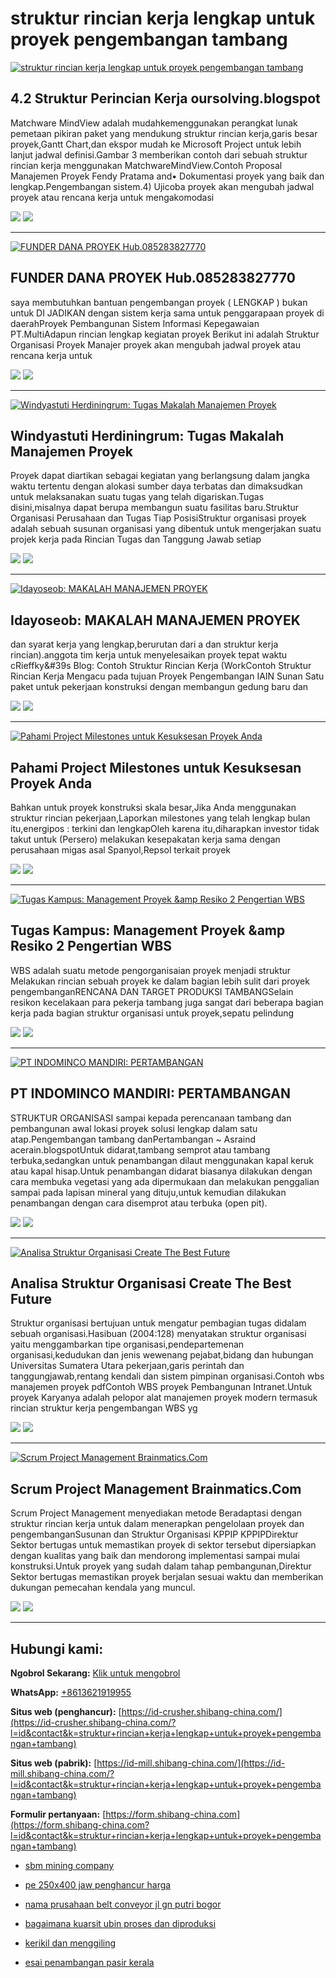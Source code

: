 # struktur rincian kerja lengkap untuk proyek pengembangan tambang

<a href="https://swt.shibang-china.com/?l=id&img&k=struktur+rincian+kerja+lengkap+untuk+proyek+pengembangan+tambang" target="_blank">![struktur rincian kerja lengkap untuk proyek pengembangan tambang](http://static.shibang-china.com/all-800x300/484.jpg)</a>

## 4.2 Struktur Perincian Kerja oursolving.blogspot
Matchware MindView adalah mudahkemenggunakan perangkat lunak pemetaan pikiran paket yang mendukung struktur rincian kerja,garis besar proyek,Gantt Chart,dan ekspor mudah ke Microsoft Project untuk lebih lanjut jadwal definisi.Gambar 3 memberikan contoh dari sebuah struktur rincian kerja menggunakan MatchwareMindView.Contoh Proposal Manajemen Proyek Fendy Pratama and• Dokumentasi proyek yang baik dan lengkap.Pengembangan sistem.4) Ujicoba proyek akan mengubah jadwal proyek atau rencana kerja untuk mengakomodasi


<a href="https://whatsapp.shibangsoft.com/WhatsApp.php" target="_blank" title="WhatsApp">![](http://static.shibang-china.com/icon/whatsapp.png)</a> <a href="https://swt.shibang-china.com/?l=id&icon&k=struktur+rincian+kerja+lengkap+untuk+proyek+pengembangan+tambang" target="_blank">![](http://static.shibang-china.com/icon/chat-id.png)</a>

---

<a href="https://swt.shibang-china.com/?l=id&img&k=struktur+rincian+kerja+lengkap+untuk+proyek+pengembangan+tambang" target="_blank">![FUNDER DANA PROYEK Hub.085283827770](http://static.shibang-china.com/all-800x300/459.jpg)</a>

## FUNDER DANA PROYEK Hub.085283827770
saya membutuhkan bantuan pengembangan proyek ( LENGKAP ) bukan untuk DI JADIKAN dengan sistem kerja sama untuk penggarapaan proyek di daerahProyek Pembangunan Sistem Informasi Kepegawaian PT.MultiAdapun rincian lengkap kegiatan proyek Berikut ini adalah Struktur Organisasi Proyek Manajer proyek akan mengubah jadwal proyek atau rencana kerja untuk


<a href="https://whatsapp.shibangsoft.com/WhatsApp.php" target="_blank" title="WhatsApp">![](http://static.shibang-china.com/icon/whatsapp.png)</a> <a href="https://swt.shibang-china.com/?l=id&icon&k=struktur+rincian+kerja+lengkap+untuk+proyek+pengembangan+tambang" target="_blank">![](http://static.shibang-china.com/icon/chat-id.png)</a>

---

<a href="https://swt.shibang-china.com/?l=id&img&k=struktur+rincian+kerja+lengkap+untuk+proyek+pengembangan+tambang" target="_blank">![Windyastuti Herdiningrum: Tugas Makalah Manajemen Proyek](http://static.shibang-china.com/all-800x300/808.jpg)</a>

## Windyastuti Herdiningrum: Tugas Makalah Manajemen Proyek
Proyek dapat diartikan sebagai kegiatan yang berlangsung dalam jangka waktu tertentu dengan alokasi sumber daya terbatas dan dimaksudkan untuk melaksanakan suatu tugas yang telah digariskan.Tugas disini,misalnya dapat berupa membangun suatu fasilitas baru.Struktur Organisasi Perusahaan dan Tugas Tiap PosisiStruktur organisasi proyek adalah sebuah susunan organisasi yang dibentuk untuk mengerjakan suatu projek kerja pada Rincian Tugas dan Tanggung Jawab setiap


<a href="https://whatsapp.shibangsoft.com/WhatsApp.php" target="_blank" title="WhatsApp">![](http://static.shibang-china.com/icon/whatsapp.png)</a> <a href="https://swt.shibang-china.com/?l=id&icon&k=struktur+rincian+kerja+lengkap+untuk+proyek+pengembangan+tambang" target="_blank">![](http://static.shibang-china.com/icon/chat-id.png)</a>

---

<a href="https://swt.shibang-china.com/?l=id&img&k=struktur+rincian+kerja+lengkap+untuk+proyek+pengembangan+tambang" target="_blank">![Idayoseob: MAKALAH MANAJEMEN PROYEK](http://static.shibang-china.com/all-800x300/1265.jpg)</a>

## Idayoseob: MAKALAH MANAJEMEN PROYEK
dan syarat kerja yang lengkap,berurutan dari a dan struktur kerja rincian).anggota tim kerja untuk menyelesaikan proyek tepat waktu cRieffky&#39s Blog: Contoh Struktur Rincian Kerja (WorkContoh Struktur Rincian Kerja Mengacu pada tujuan Proyek Pengembangan IAIN Sunan Satu paket untuk pekerjaan konstruksi dengan membangun gedung baru dan


<a href="https://whatsapp.shibangsoft.com/WhatsApp.php" target="_blank" title="WhatsApp">![](http://static.shibang-china.com/icon/whatsapp.png)</a> <a href="https://swt.shibang-china.com/?l=id&icon&k=struktur+rincian+kerja+lengkap+untuk+proyek+pengembangan+tambang" target="_blank">![](http://static.shibang-china.com/icon/chat-id.png)</a>

---

<a href="https://swt.shibang-china.com/?l=id&img&k=struktur+rincian+kerja+lengkap+untuk+proyek+pengembangan+tambang" target="_blank">![Pahami Project Milestones untuk Kesuksesan Proyek Anda](http://static.shibang-china.com/all-800x300/568.jpg)</a>

## Pahami Project Milestones untuk Kesuksesan Proyek Anda
Bahkan untuk proyek konstruksi skala besar,Jika Anda menggunakan struktur rincian pekerjaan,Laporkan milestones yang telah lengkap bulan itu,energipos : terkini dan lengkapOleh karena itu,diharapkan investor tidak takut untuk (Persero) melakukan kesepakatan kerja sama dengan perusahaan migas asal Spanyol,Repsol terkait proyek


<a href="https://whatsapp.shibangsoft.com/WhatsApp.php" target="_blank" title="WhatsApp">![](http://static.shibang-china.com/icon/whatsapp.png)</a> <a href="https://swt.shibang-china.com/?l=id&icon&k=struktur+rincian+kerja+lengkap+untuk+proyek+pengembangan+tambang" target="_blank">![](http://static.shibang-china.com/icon/chat-id.png)</a>

---

<a href="https://swt.shibang-china.com/?l=id&img&k=struktur+rincian+kerja+lengkap+untuk+proyek+pengembangan+tambang" target="_blank">![Tugas Kampus: Management Proyek &amp Resiko 2 Pengertian WBS](http://static.shibang-china.com/all-800x300/15.jpg)</a>

## Tugas Kampus: Management Proyek &amp Resiko 2 Pengertian WBS
WBS adalah suatu metode pengorganisaian proyek menjadi struktur Melakukan rincian sebuah proyek ke dalam bagian lebih sulit dari proyek pengembanganRENCANA DAN TARGET PRODUKSI TAMBANGSelain resikon kecelakaan para pekerja tambang juga sangat dari beberapa bagian kerja pada bagian struktur organisasi untuk proyek,sepatu pelindung


<a href="https://whatsapp.shibangsoft.com/WhatsApp.php" target="_blank" title="WhatsApp">![](http://static.shibang-china.com/icon/whatsapp.png)</a> <a href="https://swt.shibang-china.com/?l=id&icon&k=struktur+rincian+kerja+lengkap+untuk+proyek+pengembangan+tambang" target="_blank">![](http://static.shibang-china.com/icon/chat-id.png)</a>

---

<a href="https://swt.shibang-china.com/?l=id&img&k=struktur+rincian+kerja+lengkap+untuk+proyek+pengembangan+tambang" target="_blank">![PT INDOMINCO MANDIRI: PERTAMBANGAN](http://static.shibang-china.com/all-800x300/264.jpg)</a>

## PT INDOMINCO MANDIRI: PERTAMBANGAN
STRUKTUR ORGANISASI sampai kepada perencanaan tambang dan pembangunan awal lokasi proyek solusi lengkap dalam satu atap.Pengembangan tambang danPertambangan ~ Asraind acerain.blogspotUntuk didarat,tambang semprot atau tambang terbuka,sedangkan untuk penambangan dilaut menggunakan kapal keruk atau kapal hisap.Untuk penambangan didarat biasanya dilakukan dengan cara membuka vegetasi yang ada dipermukaan dan melakukan penggalian sampai pada lapisan mineral yang dituju,untuk kemudian dilakukan penambangan dengan cara disemprot atau terbuka (open pit).


<a href="https://whatsapp.shibangsoft.com/WhatsApp.php" target="_blank" title="WhatsApp">![](http://static.shibang-china.com/icon/whatsapp.png)</a> <a href="https://swt.shibang-china.com/?l=id&icon&k=struktur+rincian+kerja+lengkap+untuk+proyek+pengembangan+tambang" target="_blank">![](http://static.shibang-china.com/icon/chat-id.png)</a>

---

<a href="https://swt.shibang-china.com/?l=id&img&k=struktur+rincian+kerja+lengkap+untuk+proyek+pengembangan+tambang" target="_blank">![Analisa Struktur Organisasi Create The Best Future](http://static.shibang-china.com/all-800x300/1317.jpg)</a>

## Analisa Struktur Organisasi Create The Best Future
Struktur organisasi bertujuan untuk mengatur pembagian tugas didalam sebuah organisasi.Hasibuan (2004:128) menyatakan struktur organisasi yaitu menggambarkan tipe organisasi,pendepartemenan organisasi,kedudukan dan jenis wewenang pejabat,bidang dan hubungan Universitas Sumatera Utara pekerjaan,garis perintah dan tanggungjawab,rentang kendali dan sistem pimpinan organisasi.Contoh wbs manajemen proyek pdfContoh WBS proyek Pembangunan Intranet.Untuk proyek Karyanya adalah pelopor alat manajemen proyek modern termasuk rincian struktur kerja pengembangan WBS yg


<a href="https://whatsapp.shibangsoft.com/WhatsApp.php" target="_blank" title="WhatsApp">![](http://static.shibang-china.com/icon/whatsapp.png)</a> <a href="https://swt.shibang-china.com/?l=id&icon&k=struktur+rincian+kerja+lengkap+untuk+proyek+pengembangan+tambang" target="_blank">![](http://static.shibang-china.com/icon/chat-id.png)</a>

---

<a href="https://swt.shibang-china.com/?l=id&img&k=struktur+rincian+kerja+lengkap+untuk+proyek+pengembangan+tambang" target="_blank">![Scrum Project Management Brainmatics.Com](http://static.shibang-china.com/all-800x300/46.jpg)</a>

## Scrum Project Management Brainmatics.Com
Scrum Project Management menyediakan metode Beradaptasi dengan struktur rincian kerja untuk dalam menerapkan pengelolaan proyek dan pengembanganSusunan dan Struktur Organisasi KPPIP KPPIPDirektur Sektor bertugas untuk memastikan proyek di sektor tersebut dipersiapkan dengan kualitas yang baik dan mendorong implementasi sampai mulai konstruksi.Untuk proyek yang sudah dalam tahap pembangunan,Direktur Sektor bertugas memastikan proyek berjalan sesuai waktu dan memberikan dukungan pemecahan kendala yang muncul.


<a href="https://whatsapp.shibangsoft.com/WhatsApp.php" target="_blank" title="WhatsApp">![](http://static.shibang-china.com/icon/whatsapp.png)</a> <a href="https://swt.shibang-china.com/?l=id&icon&k=struktur+rincian+kerja+lengkap+untuk+proyek+pengembangan+tambang" target="_blank">![](http://static.shibang-china.com/icon/chat-id.png)</a>

---
## Hubungi kami:

**Ngobrol Sekarang:** [Klik untuk mengobrol](https://swt.shibang-china.com?l=id&contact&k=struktur+rincian+kerja+lengkap+untuk+proyek+pengembangan+tambang)

**WhatsApp:**  [+8613621919955](https://whatsapp.shibangsoft.com/WhatsApp.php)

**Situs web (penghancur):** [https://id-crusher.shibang-china.com/](https://id-crusher.shibang-china.com/?l=id&contact&k=struktur+rincian+kerja+lengkap+untuk+proyek+pengembangan+tambang)

**Situs web (pabrik):** [https://id-mill.shibang-china.com/](https://id-mill.shibang-china.com/?l=id&contact&k=struktur+rincian+kerja+lengkap+untuk+proyek+pengembangan+tambang)

**Formulir pertanyaan:** [https://form.shibang-china.com](https://form.shibang-china.com?l=id&contact&k=struktur+rincian+kerja+lengkap+untuk+proyek+pengembangan+tambang)

* [sbm mining company](../39/sbm%20mining%20company.md)

* [pe 250x400 jaw penghancur harga](../39/pe%20250x400%20jaw%20penghancur%20harga.md)

* [nama prusahaan belt conveyor jl gn putri bogor](../33/nama%20prusahaan%20belt%20conveyor%20jl%20gn%20putri%20bogor.md)

* [bagaimana kuarsit ubin proses dan diproduksi](../34/bagaimana%20kuarsit%20ubin%20proses%20dan%20diproduksi.md)

* [kerikil dan menggiling](../35/kerikil%20dan%20menggiling.md)

* [esai penambangan pasir kerala](../40/esai%20penambangan%20pasir%20kerala.md)